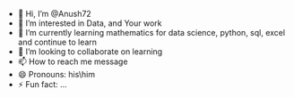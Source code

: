 - 👋 Hi, I’m @Anush72
- 👀 I’m interested in Data, and Your work
- 🌱 I’m currently learning mathematics for data science, python, sql, excel and continue to learn
- 💞️ I’m looking to collaborate on learning
- 📫 How to reach me message 
- 😄 Pronouns: his\him
- ⚡ Fun fact: ...

<!---
Anush72/Anush72 is a ✨ special ✨ repository because its `README.md` (this file) appears on your GitHub profile.
You can click the Preview link to take a look at your changes.
--->
